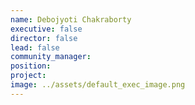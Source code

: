 ```yaml
---
name: Debojyoti Chakraborty
executive: false
director: false
lead: false
community_manager: 
position:  
project:  
image: ../assets/default_exec_image.png
---
```

